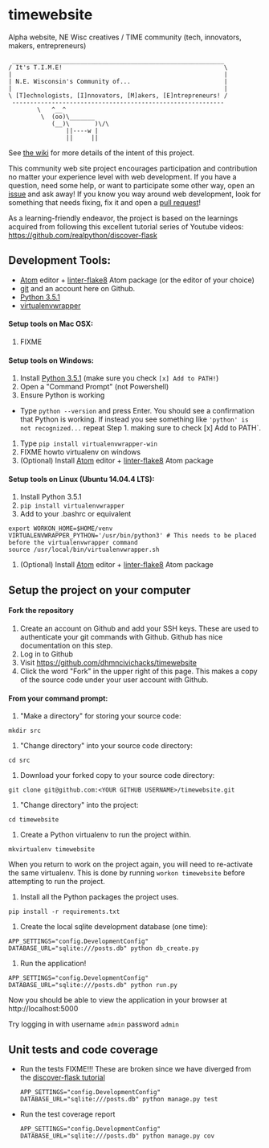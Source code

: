 # timewebsite
Alpha website, NE Wisc creatives / TIME community (tech, innovators, makers, entrepreneurs)

```
 ___________________________________________________________
/ It's T.I.M.E!                                             \
|                                                           |
| N.E. Wisconsin's Community of...                          |
|                                                           |
\ [T]echnologists, [I]nnovators, [M]akers, [E]ntrepreneurs! /
 -----------------------------------------------------------
        \   ^__^
         \  (oo)\_______
            (__)\       )\/\
                ||----w |
                ||     ||

```

See [the wiki](https://github.com/mikeputnam/timewebsite/wiki) for more details of the intent of this project.

This community web site project encourages participation and contribution no matter your experience level with web development. If you have a question, need some help, or want to participate some other way, open an [issue](https://github.com/dhmncivichacks/timewebsite/issues) and ask away! If you know you way around web development, look for something that needs fixing, fix it and open a [pull request](https://github.com/dhmncivichacks/timewebsite/pulls)!

As a learning-friendly endeavor, the project is based on the learnings acquired from following this excellent tutorial series of Youtube videos: https://github.com/realpython/discover-flask

## Development Tools:
- [Atom](https://atom.io/) editor + [linter-flake8](https://atom.io/packages/linter-flake8) Atom package (or the editor of your choice)
- [git](https://git-scm.com/) and an account here on Github.
- [Python 3.5.1](https://www.python.org/)
- [virtualenvwrapper](http://virtualenvwrapper.readthedocs.org/)

#### Setup tools on Mac OSX:
1. FIXME

#### Setup tools on Windows:
1. Install [Python 3.5.1](https://docs.python.org/3/using/windows.html) (make sure you check `[x] Add to PATH!`)
1. Open a "Command Prompt" (not Powershell)
1. Ensure Python is working
  - Type `python --version` and press Enter. You should see a confirmation that Python is working. If instead you see something like `'python' is not recognized...` repeat Step 1. making sure to check [x] Add to PATH`.
1. Type `pip install virtualenvwrapper-win`
1. FIXME howto virtualenv on windows
1. (Optional) Install [Atom](https://atom.io/) editor + [linter-flake8](https://atom.io/packages/linter-flake8) Atom package

#### Setup tools on Linux (Ubuntu 14.04.4 LTS):
1. Install Python 3.5.1
1. `pip install virtualenvwrapper`
1. Add to your .bashrc or equivalent
```
export WORKON_HOME=$HOME/venv
VIRTUALENVWRAPPER_PYTHON='/usr/bin/python3' # This needs to be placed before the virtualenvwrapper command
source /usr/local/bin/virtualenvwrapper.sh
```
1. (Optional) Install [Atom](https://atom.io/) editor + [linter-flake8](https://atom.io/packages/linter-flake8) Atom package

## Setup the project on your computer

#### Fork the repository

1. Create an account on Github and add your SSH keys. These are used to authenticate your git commands with Github. Github has nice documentation on this step.
1. Log in to Github
1. Visit https://github.com/dhmncivichacks/timewebsite
1. Click the word "Fork" in the upper right of this page. This makes a copy of the source code under your user account with Github.

#### From your command prompt:

1. "Make a directory" for storing your source code:

  `mkdir src`

1. "Change directory" into your source code directory:

  `cd src`

1. Download your forked copy to your source code directory:

  `git clone git@github.com:<YOUR GITHUB USERNAME>/timewebsite.git`

1. "Change directory" into the project:

  `cd timewebsite`

1. Create a Python virtualenv to run the project within.

  `mkvirtualenv timewebsite`

  When you return to work on the project again, you will need to re-activate the same virtualenv. This is done by running `workon timewebsite` before attempting to run the project.

1. Install all the Python packages the project uses.

  `pip install -r requirements.txt`

1. Create the local sqlite development database (one time):

  `APP_SETTINGS="config.DevelopmentConfig" DATABASE_URL="sqlite:///posts.db" python db_create.py`

1. Run the application!

  `APP_SETTINGS="config.DevelopmentConfig" DATABASE_URL="sqlite:///posts.db" python run.py`

Now you should be able to view the application in your browser at http://localhost:5000

Try logging in with username `admin` password `admin`

## Unit tests and code coverage


- Run the tests FIXME!!! These are broken since we have diverged from the [discover-flask tutorial](https://github.com/realpython/discover-flask) 

  `APP_SETTINGS="config.DevelopmentConfig" DATABASE_URL="sqlite:///posts.db" python manage.py test`

- Run the test coverage report

  `APP_SETTINGS="config.DevelopmentConfig" DATABASE_URL="sqlite:///posts.db" python manage.py cov`
